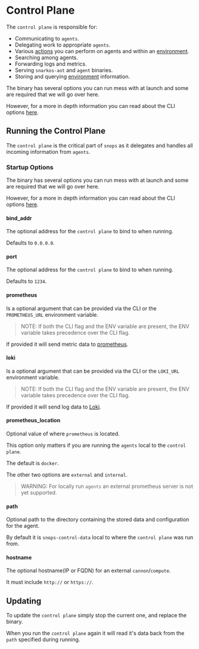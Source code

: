 [environment]: ../envs/README.md

# Control Plane

The `control plane` is responsible for:

- Communicating to `agents`.
- Delegating work to appropriate `agents`.
- Various [actions](../../glossary/ACTIONS.md) you can perform on agents and within an [environment].
- Searching among agents.
- Forwarding logs and metrics.
- Serving `snarkos-aot` and `agent` binaries.
- Storing and querying [environment] information.

The binary has several options you can run mess with at launch and some are required that we will go over here.

However, for a more in depth information you can read about the CLI options [here](../clis/SNOPS.md).

## Running the Control Plane

The `control plane` is the critical part of `snops` as it delegates and handles all incoming information from `agents`.

### Startup Options

The binary has several options you can run mess with at launch and some are required that we will go over here.

However, for a more in depth information you can read about the CLI options [here](../clis/SNOPS.md).

#### bind_addr

The optional address for the `control plane` to bind to when running.

Defaults to `0.0.0.0`.

#### port

The optional address for the `control plane` to bind to when running.

Defaults to `1234`.

#### prometheus

Is a optional argument that can be provided via the CLI or the `PROMETHEUS_URL` environment variable.

> NOTE: If both the CLI flag and the ENV variable are present, the ENV variable takes precedence over the CLI flag.

If provided it will send metric data to [prometheus](https://prometheus.io/).

#### loki

Is a optional argument that can be provided via the CLI or the `LOKI_URL` environment variable.

> NOTE: If both the CLI flag and the ENV variable are present, the ENV variable takes precedence over the CLI flag.

If provided it will send log data to [Loki](https://grafana.com/oss/loki/).

#### prometheus_location

Optional value of where `prometheus` is located.

This option only matters if you are running the `agents` local to the `control plane`.

The default is `docker`.

The other two options are `external` and `internal`.

> WARNING: For locally run `agents` an external prometheus server is not yet supported.

#### path

Optional path to the directory containing the stored data and configuration for the agent.

By default it is `snops-control-data` local to where the `control plane` was run from.

#### hostname

The optional hostname(IP or FQDN) for an external `cannon`/`compute`.

It must include `http://` or `https://`.

## Updating

To update the `control plane` simply stop the current one, and replace the binary.

When you run the `control plane` again it will read it's data back from the `path` specified during running.
